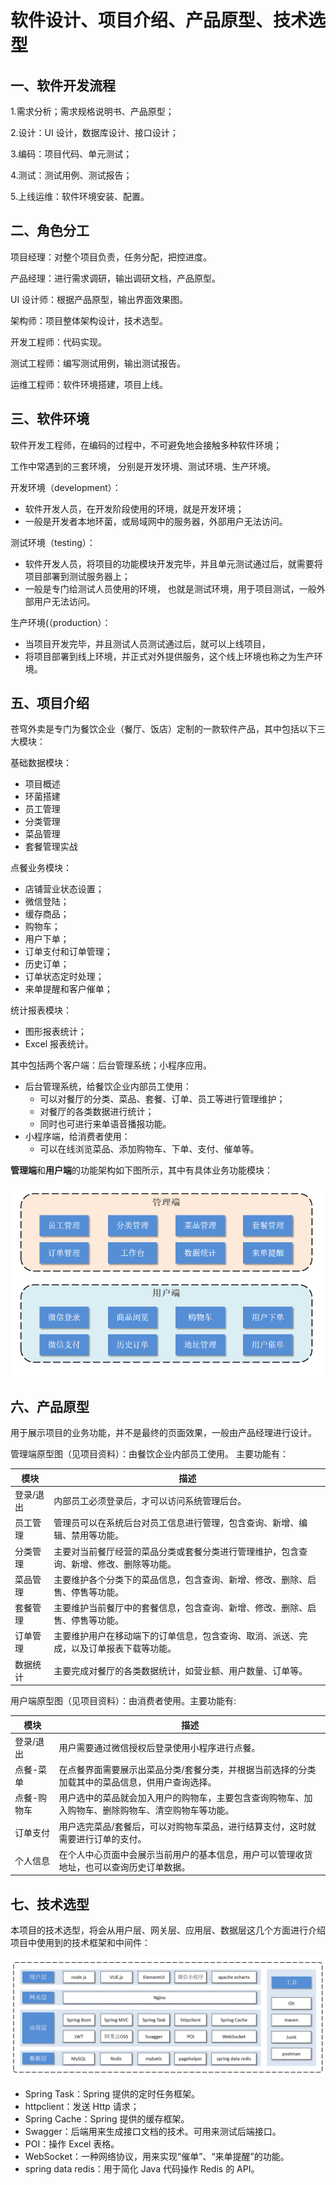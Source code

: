 # 软件设计、项目介绍、产品原型、技术选型

## 一、软件开发流程

1.需求分析；需求规格说明书、产品原型；

2.设计：UI 设计，数据库设计、接口设计；

3.编码：项目代码、单元测试；

4.测试：测试用例、测试报告；

5.上线运维：软件环境安装、配置。

## 二、角色分工

项目经理：对整个项目负责，任务分配，把控进度。

产品经理：进行需求调研，输出调研文档，产品原型。

UI 设计师：根据产品原型，输出界面效果图。

架构师：项目整体架构设计，技术选型。

开发工程师：代码实现。

测试工程师：编写测试用例，输出测试报告。

运维工程师：软件环境搭建，项目上线。

## 三、软件环境

软件开发工程师，在编码的过程中，不可避免地会接触多种软件环境；

工作中常遇到的三套环境， 分别是开发环境、测试环境、生产环境。

开发环境（development）：

- 软件开发人员，在开发阶段使用的环境，就是开发环境；
- 一般是开发者本地环菌，或局域网中的服务器，外部用户无法访问。

测试环境（testing）：

- 软件开发人员，将项目的功能模块开发完毕，并且单元测试通过后，就需要将项目部署到测试服务器上；
- 一般是专门给测试人员使用的环境， 也就是测试环境，用于项目测试，一般外部用户无法访问。

生产环境(（production）：

- 当项目开发完毕，并且测试人员测试通过后，就可以上线项目，
- 将项目部署到线上环境，并正式对外提供服务，这个线上环境也称之为生产环境。

## 五、项目介绍

苍穹外卖是专门为餐饮企业（餐厅、饭店）定制的一款软件产品，其中包括以下三大模块：

基础数据模块：

- 项目概述
- 环菌搭建
- 员工管理
- 分类管理
- 菜品管理
- 套餐管理实战

点餐业务模块：

- 店铺营业状态设置；
- 微信登陆；
- 缓存商品；
- 购物车；
- 用户下单；
- 订单支付和订单管理；
- 历史订单；
- 订单状态定时处理；
- 来单提醒和客户催单；

统计报表模块：

- 图形报表统计；
- Excel 报表统计。

其中包括两个客户端：后台管理系统；小程序应用。

- 后台管理系统，给餐饮企业内部员工使用：
  - 可以对餐厅的分类、菜品、套餐、订单、员工等进行管理维护；
  - 对餐厅的各类数据进行统计；
  - 同时也可进行来单语音播报功能。
- 小程序端，给消费者使用：
  - 可以在线浏览菜品、添加购物车、下单、支付、催单等。

**管理端**和**用户端**的功能架构如下图所示，其中有具体业务功能模块：

![项目功能架构图](../NodeAssets/项目功能架构图.png)

## 六、产品原型

用于展示项目的业务功能，并不是最终的页面效果，一般由产品经理进行设计。

管理端原型图（见项目资料）：由餐饮企业内部员工使用。 主要功能有：

| 模块      | 描述                                                         |
| --------- | ------------------------------------------------------------ |
| 登录/退出 | 内部员工必须登录后，才可以访问系统管理后台。                 |
| 员工管理  | 管理员可以在系统后台对员工信息进行管理，包含查询、新增、编辑、禁用等功能。 |
| 分类管理  | 主要对当前餐厅经营的菜品分类或套餐分类进行管理维护，包含查询、新增、修改、删除等功能。 |
| 菜品管理  | 主要维护各个分类下的菜品信息，包含查询、新增、修改、删除、启售、停售等功能。 |
| 套餐管理  | 主要维护当前餐厅中的套餐信息，包含查询、新增、修改、删除、启售、停售等功能。 |
| 订单管理  | 主要维护用户在移动端下的订单信息，包含查询、取消、派送、完成，以及订单报表下载等功能。 |
| 数据统计  | 主要完成对餐厅的各类数据统计，如营业额、用户数量、订单等。   |

用户端原型图（见项目资料）：由消费者使用。主要功能有:

| 模块        | 描述                                                         |
| ----------- | ------------------------------------------------------------ |
| 登录/退出   | 用户需要通过微信授权后登录使用小程序进行点餐。               |
| 点餐-菜单   | 在点餐界面需要展示出菜品分类/套餐分类，并根据当前选择的分类加载其中的菜品信息，供用户查询选择。 |
| 点餐-购物车 | 用户选中的菜品就会加入用户的购物车，主要包含查询购物车、加入购物车、删除购物车、清空购物车等功能。 |
| 订单支付    | 用户选完菜品/套餐后，可以对购物车菜品，进行结算支付，这时就需要进行订单的支付。 |
| 个人信息    | 在个人中心页面中会展示当前用户的基本信息，用户可以管理收货地址，也可以查询历史订单数据。 |

## 七、技术选型

本项目的技术选型，将会从用户层、网关层、应用层、数据层这几个方面进行介绍项目中使用到的技术框架和中间件：

![项目技术选型](../NodeAssets/项目技术选型.png)

- Spring Task：Spring 提供的定时任务框架。
- httpclient：发送 Http 请求；
- Spring Cache：Spring 提供的缓存框架。
- Swagger：后端用来生成接口文档的技术。可用来测试后端接口。
- POI：操作 Excel 表格。
- WebSocket：一种网络协议，用来实现“催单”、“来单提醒”的功能。
- spring data redis：用于简化 Java 代码操作 Redis 的 API。
